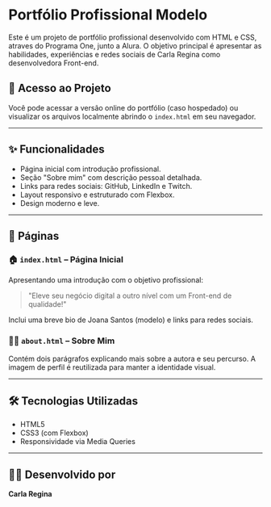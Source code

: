 
# Portfólio Profissional Modelo

Este é um projeto de portfólio profissional desenvolvido com HTML e CSS, atraves do Programa One, junto a Alura. O objetivo principal é apresentar as habilidades, experiências e redes sociais de Carla Regina como desenvolvedora Front-end.

## 🔗 Acesso ao Projeto

Você pode acessar a versão online do portfólio (caso hospedado) ou visualizar os arquivos localmente abrindo o `index.html` em seu navegador.

---

## ✨ Funcionalidades

- Página inicial com introdução profissional.
- Seção "Sobre mim" com descrição pessoal detalhada.
- Links para redes sociais: GitHub, LinkedIn e Twitch.
- Layout responsivo e estruturado com Flexbox.
- Design moderno e leve.

---

## 📌 Páginas

### 🏠 `index.html` – Página Inicial
Apresentando uma introdução com o objetivo profissional:
> "Eleve seu negócio digital a outro nível com um Front-end de qualidade!"

Inclui uma breve bio de Joana Santos (modelo) e links para redes sociais.

### 👩‍💻 `about.html` – Sobre Mim
Contém dois parágrafos explicando mais sobre a autora e seu percurso. A imagem de perfil é reutilizada para manter a identidade visual.

---

## 🛠️ Tecnologias Utilizadas

- HTML5
- CSS3 (com Flexbox)
- Responsividade via Media Queries


---

## 🙋‍♀️ Desenvolvido por

**Carla Regina** 